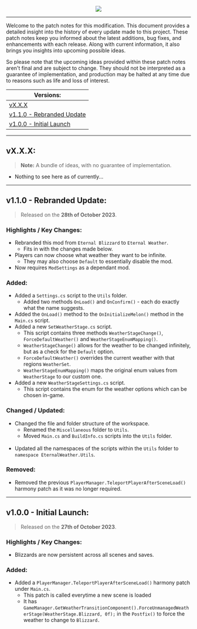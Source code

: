 <p align="center">
    <a href="#"><img src="https://raw.githubusercontent.com/Deaadman/EternalWeather/release/Images/PatchNotesHeading.png"></a>

---

Welcome to the patch notes for this modification. This document provides a detailed insight into the history of every update made to this project. These patch notes keep you informed about the latest additions, bug fixes, and enhancements with each release. Along with current information, it also brings you insights into upcoming possible ideas.

So please note that the upcoming ideas provided within these patch notes aren't final and are subject to change. They should not be interpreted as a guarantee of implementation, and production may be halted at any time due to reasons such as life and loss of interest.

| Versions: |
| - |
| [vX.X.X](#vxxx) |
| [v1.1.0 - Rebranded Update](#v100---rebranded-update) |
| [v1.0.0 - Initial Launch](#v100---initial-launch) |

---

## vX.X.X:

>**Note:** A bundle of ideas, with no guarantee of implementation.

- Nothing to see here as of currently...

---

## v1.1.0 - Rebranded Update:

> Released on the **28th of October 2023**.

### Highlights / Key Changes:
- Rebranded this mod from `Eternal Blizzard` to `Eternal Weather`.
	- Fits in with the changes made below.
- Players can now choose what weather they want to be infinite.
	- They may also choose `Default` to essentially disable the mod.
- Now requires `ModSettings` as a dependant mod.

### Added:
- Added a `Settings.cs` script to the `Utils` folder.
	- Added two methods `OnLoad()` and `OnConfirm()` - each do exactly what the name suggests.
- Added the `OnLoad()` method to the `OnInitializeMelon()` method in the `Main.cs` script.
- Added a new `SetWeatherStage.cs` script.
	- This script contains three methods `WeatherStageChange()`, `ForceDefaultWeather()` and `WeatherStageEnumMapping()`.
	- `WeatherStageChange()` allows for the weather to be changed infinitely, but as a check for the `Default` option.
	- `ForceDefaultWeather()` overrides the current weather with that regions `WeatherSet`.
	- `WeatherStageEnumMapping()` maps the original enum values from `WeatherStage` to our custom one.
- Added a new `WeatherStageSettings.cs` script.
	- This script contains the enum for the weather options which can be chosen in-game.

### Changed / Updated:
- Changed the file and folder structure of the workspace.
	- Renamed the `Miscellaneous` folder to `Utils`.
	- Moved `Main.cs` and `BuildInfo.cs` scripts into the `Utils` folder.
<br></br>
- Updated all the namespaces of the scripts within the `Utils` folder to `namespace EternalWeather.Utils`.

### Removed:
- Removed the previous `PlayerManager.TeleportPlayerAfterSceneLoad()` harmony patch as it was no longer required.

---

## v1.0.0 - Initial Launch:

> Released on the **27th of October 2023**.

### Highlights / Key Changes:
- Blizzards are now persistent across all scenes and saves.

### Added:
- Added a `PlayerManager.TeleportPlayerAfterSceneLoad()` harmony patch under `Main.cs`.
	- This patch is called everytime a new scene is loaded
	- It has `GameManager.GetWeatherTransitionComponent().ForceUnmanagedWeatherStage(WeatherStage.Blizzard, 0f);` in the `Postfix()` to force the weather to change to `Blizzard.`